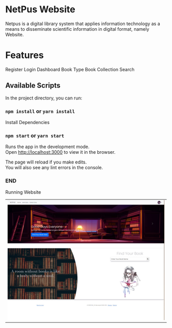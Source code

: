 # NetPus Website

Netpus is a digital library system that applies information technology as a means to disseminate scientific information in digital format, namely Website.

# Features

Register
Login
Dashboard
Book Type
Book Collection
Search

## Available Scripts

In the project directory, you can run:

### `npm install` or `yarn install`

Install Dependencies

### `npm start` or `yarn start`

Runs the app in the development mode.\
Open [http://localhost:3000](http://localhost:3000) to view it in the browser.

The page will reload if you make edits.\
You will also see any lint errors in the console.

### END

Running Website

<table>
  <tr>
    <td>
      <img src="src/img/1.jpeg">
    </td>
  </tr>
</table>